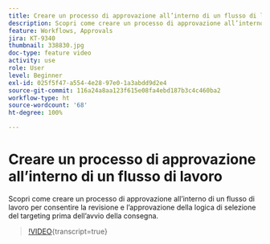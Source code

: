 ```yaml
---
title: Creare un processo di approvazione all’interno di un flusso di lavoro
description: Scopri come creare un processo di approvazione all’interno di un flusso di lavoro per consentire la revisione e l’approvazione della logica di selezione del targeting prima dell’avvio della consegna.
feature: Workflows, Approvals
jira: KT-9340
thumbnail: 338830.jpg
doc-type: feature video
activity: use
role: User
level: Beginner
exl-id: 025f5f47-a554-4e28-97e0-1a3abdd9d2e4
source-git-commit: 116a24a8aa123f615e08fa4ebd187b3c4c460ba2
workflow-type: ht
source-wordcount: '68'
ht-degree: 100%

---
```


# Creare un processo di approvazione all’interno di un flusso di lavoro

Scopri come creare un processo di approvazione all’interno di un flusso di lavoro per consentire la revisione e l’approvazione della logica di selezione del targeting prima dell’avvio della consegna.

>[!VIDEO](https://video.tv.adobe.com/v/338830?quality=12&learn=on){transcript=true}
